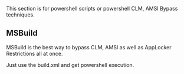This section is for powershell scripts or powershell CLM, AMSI Bypass techniques.

## MSBuild

MSBuild is the best way to bypass CLM, AMSI as well as AppLocker Restrictions all at once.

Just use the build.xml and get powershell execution.
